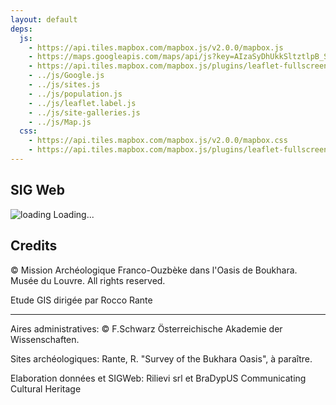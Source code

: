 ```yaml
---
layout: default
deps:
  js:
    - https://api.tiles.mapbox.com/mapbox.js/v2.0.0/mapbox.js
    - https://maps.googleapis.com/maps/api/js?key=AIzaSyDhUkkSltztlpB_S3e1nfg6oGLhrGbPatA
    - https://api.tiles.mapbox.com/mapbox.js/plugins/leaflet-fullscreen/v0.0.2/Leaflet.fullscreen.min.js
    - ../js/Google.js
    - ../js/sites.js
    - ../js/population.js
    - ../js/leaflet.label.js
    - ../js/site-galleries.js
    - ../js/Map.js
  css:
    - https://api.tiles.mapbox.com/mapbox.js/v2.0.0/mapbox.css 
    - https://api.tiles.mapbox.com/mapbox.js/plugins/leaflet-fullscreen/v0.0.2/leaflet.fullscreen.css
---
```


SIG Web
-

<div id="map">
  <img src="../img/loading.gif" alt="loading"> Loading...
</div>


Credits
----

&copy; Mission Archéologique Franco-Ouzbèke dans l'Oasis de Boukhara.
Musée du Louvre. All rights reserved.

Etude GIS dirigée par Rocco Rante

---

Aires administratives: &copy; F.Schwarz Österreichische Akademie der Wissenschaften.

Sites archéologiques: Rante, R. "Survey of the Bukhara Oasis", à paraître.

Elaboration données et SIGWeb: Rilievi srl et BraDypUS Communicating Cultural Heritage
